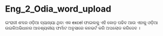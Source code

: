 # Eng_2_Odia_word_upload
ଇଂରାଜୀ ଶବ୍ଦର ଓଡ଼ିଆ ବ୍ୟାଖ୍ୟା ଥିବା ଏକ excel ଫାଇଲକୁ ଏହି କୋଡ଼ ପଢିବ ଆଉ ଏହାକୁ ଓଡ଼ିଆ ଉଇକିଅଭିଧାନର ଆବଶ୍ୟକୀୟ ଫର୍ମାଟ ଅନୁସାରେ କନଭର୍ଟ କରି ଅପଲୋଡ କରିଦେବ ।
